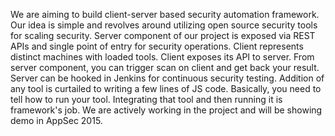 We are aiming to build client-server based security automation framework. Our idea is simple and revolves around utilizing open source security tools for scaling security. Server component of our project is exposed via REST APIs and single point of entry for security operations. Client represents distinct machines with loaded tools. Client exposes its API to server. From server component, you can trigger scan on client and get back your result. Server can be hooked in Jenkins for continuous security testing. 
Addition of any tool is curtailed to writing a few lines of JS code. Basically, you need to tell how to run your tool. Integrating that tool and then running it is framework's job. 
We are actively working in the project and will be showing demo in AppSec 2015. 
